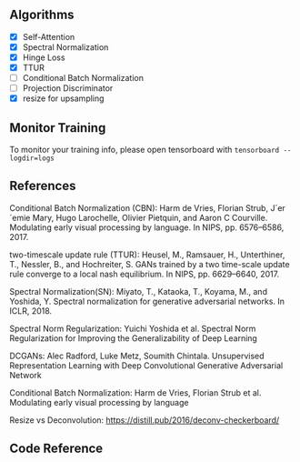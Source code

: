 
## Algorithms

- [x] Self-Attention
- [x] Spectral Normalization
- [x] Hinge Loss
- [x] TTUR
- [ ] Conditional Batch Normalization
- [ ] Projection Discriminator
- [x] resize for upsampling

## Monitor Training

To monitor your training info, please open tensorboard with `tensorboard --logdir=logs`

## References

Conditional Batch Normalization (CBN): Harm de Vries, Florian Strub, J´er´emie Mary, Hugo Larochelle, Olivier Pietquin, and Aaron C Courville. Modulating early visual processing by language. In NIPS, pp. 6576–6586, 2017.

two-timescale update rule (TTUR): Heusel, M., Ramsauer, H., Unterthiner, T., Nessler, B., and Hochreiter, S. GANs trained by a two time-scale update rule converge to a local nash equilibrium. In NIPS, pp. 6629–6640, 2017.

Spectral Normalization(SN): Miyato, T., Kataoka, T., Koyama, M., and Yoshida, Y. Spectral normalization for generative adversarial networks. In ICLR, 2018.

Spectral Norm Regularization: Yuichi Yoshida et al. Spectral Norm Regularization for Improving the Generalizability of Deep Learning

DCGANs: Alec Radford, Luke Metz, Soumith Chintala. Unsupervised Representation Learning with Deep Convolutional Generative Adversarial Network

Conditional Batch Normalization: Harm de Vries, Florian Strub et al. Modulating early visual processing by language

Resize vs Deconvolution: https://distill.pub/2016/deconv-checkerboard/

## Code Reference